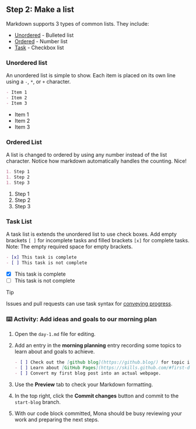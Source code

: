 ## Step 2: Make a list

Markdown supports 3 types of common lists. They include:

- [Unordered](https://docs.github.com/en/get-started/writing-on-github/getting-started-with-writing-and-formatting-on-github/basic-writing-and-formatting-syntax#lists) - Bulleted list
- [Ordered](https://docs.github.com/en/get-started/writing-on-github/getting-started-with-writing-and-formatting-on-github/basic-writing-and-formatting-syntax#lists) - Number list
- [Task](https://docs.github.com/en/get-started/writing-on-github/getting-started-with-writing-and-formatting-on-github/basic-writing-and-formatting-syntax#task-lists) - Checkbox list

### Unordered list

An unordered list is simple to show. Each item is placed on its own line using a `-`, `*`, or `+` character.

```md
- Item 1
- Item 2
- Item 3
```

- Item 1
- Item 2
- Item 3

### Ordered List

A list is changed to ordered by using any number instead of the list character. Notice how markdown automatically handles the counting. Nice!

```md
1. Step 1
1. Step 2
1. Step 3
```

1. Step 1
1. Step 2
1. Step 3

### Task List

A task list is extends the unordered list to use check boxes.
Add empty brackets `[ ]` for incomplete tasks and filled brackets `[x]` for complete tasks. Note: The empty required space for empty brackets.

```md
- [x] This task is complete
- [ ] This task is not complete
```

- [x] This task is complete
- [ ] This task is not complete

> [!TIP]
> Issues and pull requests can use task syntax for [conveying progress](https://docs.github.com/en/get-started/writing-on-github/working-with-advanced-formatting/about-tasklists).

### :keyboard: Activity: Add ideas and goals to our morning plan

1. Open the `day-1.md` file for editing.

1. Add an entry in the **morning planning** entry recording some topics to learn about and goals to achieve.

   ```md
   - [ ] Check out the [github blog](https://github.blog/) for topic ideas.
   - [ ] Learn about [GitHub Pages](https://skills.github.com/#first-day-on-github).
   - [ ] Convert my first blog post into an actual webpage.
   ```

1. Use the **Preview** tab to check your Markdown formatting.

1. In the top right, click the **Commit changes** button and commit to the `start-blog` branch.

1. With our code block committed, Mona should be busy reviewing your work and preparing the next steps.
